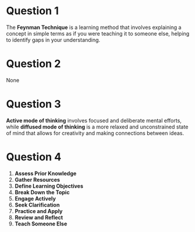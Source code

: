 # Question 1
The **Feynman Technique** is a learning method that involves explaining a concept in simple terms as if you were teaching it to someone else, helping to identify gaps in your understanding.
# Question 2
None
# Question 3
**Active mode of thinking** involves focused and deliberate mental efforts, while **diffused mode of thinking** is a more relaxed and unconstrained state of mind that allows for creativity and making connections between ideas.
# Question 4
1. **Assess Prior Knowledge**
2. **Gather Resources**
3. **Define Learning Objectives**
4. **Break Down the Topic**
5. **Engage Actively**
6. **Seek Clarification**
7. **Practice and Apply**
8. **Review and Reflect**
9. **Teach Someone Else**
